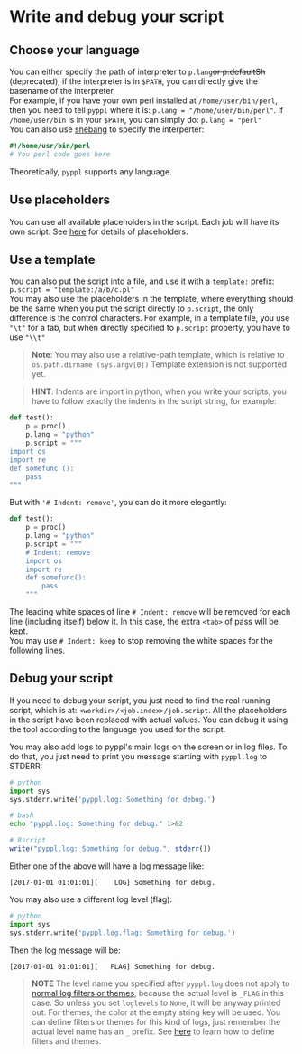 # Write and debug your script
<!-- toc -->

## Choose your language
You can either specify the path of interpreter to `p.lang`~~or p.defaultSh~~ (deprecated), if the interpreter is in `$PATH`, you can directly give the basename of the interpreter.  
For example, if you have your own perl installed at `/home/user/bin/perl`, then you need to tell `pyppl` where it is: `p.lang = "/home/user/bin/perl"`. If `/home/user/bin` is in your `$PATH`, you can simply do: `p.lang = "perl"`  
You can also use [shebang][1] to specify the interperter:
```perl
#!/home/usr/bin/perl
# You perl code goes here
```
Theoretically, `pyppl` supports any language.

## Use placeholders
You can use all available placeholders in the script. Each job will have its own script. See [here](https://pwwang.gitbooks.io/pyppl/content/placeholders.html) for details of placeholders.

## Use a template
You can also put the script into a file, and use it with a `template:` prefix: `p.script = "template:/a/b/c.pl"`  
You may also use the placeholders in the template, where everything should be the same when you put the script directly to `p.script`, the only difference is the control characters.
For example, in a template file, you use `"\t"` for a tab, but when directly specified to `p.script` property, you have to use `"\\t"`
> **Note**: You may also use a relative-path template, which is relative to `os.path.dirname (sys.argv[0])`
> Template extension is not supported yet.

> **HINT**: Indents are import in python, when you write your scripts, you have to follow exactly the indents in the script string, for example:
```python
def test():
    p = proc()
    p.lang = "python"
    p.script = """
import os
import re
def somefunc ():
    pass
"""
```
But with `'# Indent: remove'`, you can do it more elegantly:
```python
def test():
    p = proc()
    p.lang = "python"
    p.script = """
    # Indent: remove 
    import os
    import re
    def somefunc():
        pass
    """
```
The leading white spaces of line `# Indent: remove` will be removed for each line (including itself) below it. In this case, the extra `<tab>` of pass will be kept.  
You may use `# Indent: keep` to stop removing the white spaces for the following lines.

## Debug your script
If you need to debug your script, you just need to find the real running script, which is at: `<workdir>/<job.index>/job.script`. All the placeholders in the script have been replaced with actual values. You can debug it using the tool according to the language you used for the script.

You may also add logs to pyppl's main logs on the screen or in log files. To do that, you just need to print you message starting with `pyppl.log` to STDERR:
```python
# python
import sys
sys.stderr.write('pyppl.log: Something for debug.')
```

```bash
# bash
echo "pyppl.log: Something for debug." 1>&2
```

```R
# Rscript
write("pyppl.log: Something for debug.", stderr())
```
Either one of the above will have a log message like:
```
[2017-01-01 01:01:01][    LOG] Something for debug.
```
You may also use a different log level (flag):
```python
# python
import sys
sys.stderr.write('pyppl.log.flag: Something for debug.')
```
Then the log message will be:
```
[2017-01-01 01:01:01][   FLAG] Something for debug.
```

>**NOTE** The level name you specified after `pyppl.log` does not apply to [normal log filters or themes][2], because the actual level is `_FLAG` in this case. So unless you set `loglevels` to `None`, it will be anyway printed out. For themes, the color at the empty string key will be used. 
> You can define filters or themes for this kind of logs, just remember the actual level name has an `_` prefix. See [here][2] to learn how to define filters and themes.



[1]: https://en.wikipedia.org/wiki/Shebang_(Unix)
[2]: https://pwwang.gitbooks.io/pyppl/configure-your-logs.html